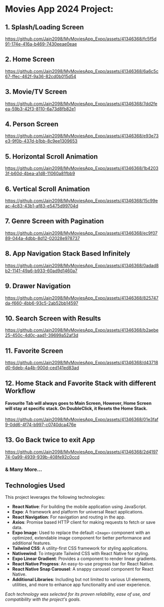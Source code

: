 # Movies App 2024 Project:

## 1. Splash/Loading Screen
https://github.com/Jain2098/MyMoviesApp_Expo/assets/41346368/fc5f5d91-174e-416a-b469-7430eeae0eae

## 2. Home Screen
https://github.com/Jain2098/MyMoviesApp_Expo/assets/41346368/6a6c5c67-ffec-462f-9a36-82cd0b015d54

## 3. Movie/TV Screen
https://github.com/Jain2098/MyMoviesApp_Expo/assets/41346368/7dd2feea-59b3-42f3-8110-6a73d8fb82e1

## 4. Person Screen
https://github.com/Jain2098/MyMoviesApp_Expo/assets/41346368/e93e73e3-9f0b-437d-b1bb-8c9ee1309653

## 5. Horizontal Scroll Animation
https://github.com/Jain2098/MyMoviesApp_Expo/assets/41346368/1b42033f-b60d-4bea-a1d8-11060a81fbb9

## 6. Vertical Scroll Animation
https://github.com/Jain2098/MyMoviesApp_Expo/assets/41346368/15c99eac-4c83-43b1-af83-e5475d99704d

## 7. Genre Screen with Pagination
https://github.com/Jain2098/MyMoviesApp_Expo/assets/41346368/ec9f0789-044a-4dbb-8d12-02028e978737

## 8. App Navigation Stack Based Infinitely
https://github.com/Jain2098/MyMoviesApp_Expo/assets/41346368/0adad8b2-1141-49a6-b933-60ad9d1460a7

## 9. Drawer Navigation
https://github.com/Jain2098/MyMoviesApp_Expo/assets/41346368/825747da-f660-4bb6-93c5-2ab52bb14597

## 10. Search Screen with Results
https://github.com/Jain2098/MyMoviesApp_Expo/assets/41346368/b2aebe25-450c-4d0c-aad1-39699a52af3d

## 11. Favorite Screen
https://github.com/Jain2098/MyMoviesApp_Expo/assets/41346368/d43718d0-6deb-4a4b-900d-ced141ed83ad

## 12. Home Stack and Favorite Stack with different Workflow
#### Favourite Tab will always goes to Main Screen, However, Home Screen will stay at specific stack. On DoubleClick, it Resets the Home Stack.
https://github.com/Jain2098/MyMoviesApp_Expo/assets/41346368/01e3faf9-0dd6-4f74-b997-c0740dca476e

## 13. Go Back twice to exit App
https://github.com/Jain2098/MyMoviesApp_Expo/assets/41346368/2d419774-0a99-4939-939b-408fe92c0ccd

### & Many More...


## Technologies Used

This project leverages the following technologies:

- **React Native**: For building the mobile application using JavaScript.
- **Expo**: A framework and platform for universal React applications.
- **React Navigation**: For navigation and routing in the app.
- **Axios**: Promise based HTTP client for making requests to fetch or save data.
- **Expo Image**: Used to replace the default `<Image>` component with an optimized, extendable image component for better performance and additional features.
- **Tailwind CSS**: A utility-first CSS framework for styling applications.
- **Nativewind**: To integrate Tailwind CSS with React Native for styling.
- **Expo Linear Gradient**: Provides a component to render linear gradients.
- **React Native Progress**: An easy-to-use progress bar for React Native.
- **React Native Snap Carousel**: A snappy carousel component for React Native.
- **Additional Libraries**: Including but not limited to various UI elements, utilities, and more to enhance app functionality and user experience.

_Each technology was selected for its proven reliability, ease of use, and compatibility with the project's goals._
